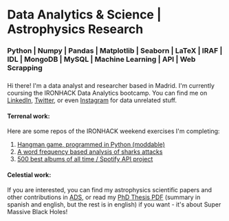 # Data Analytics & Science | Astrophysics Research
### Python | Numpy | Pandas | Matplotlib | Seaborn | LaTeX | IRAF | IDL | MongoDB | MySQL | Machine Learning | API | Web Scrapping
###

Hi there! I'm a data analyst and researcher based in Madrid. I'm currently coursing the IRONHACK Data Analytics bootcamp.
You can find me on [LinkedIn](https://www.linkedin.com/in/ignacio-ordov%C3%A1s-pascual-06376b1b8/), [Twitter](https://twitter.com/NachOrdo), or even [Instagram](https://www.instagram.com/nachordop/) for data unrelated stuff.

#### Terrenal work:

Here are some repos of the IRONHACK weekend exercises I'm completing:

1. [Hangman game, programmed in Python (moddable)](https://github.com/nachordo/mini-project)
2. [A word frequency based analysis of sharks attacks](https://github.com/nachordo/pandas-project)
3. [500 best albums of all time / Spotify API project](https://github.com/nachordo/pipelines-project)

#### Celestial work:

If you are interested, you can find my astrophysics scientific papers and other contributions in [ADS](https://ui.adsabs.harvard.edu/search/q=author%3A%22ordov%C3%A1s-pascual%22&sort=date%20desc%2C%20bibcode%20desc&p_=0), or read my [PhD Thesis PDF](https://repositorio.unican.es/xmlui/bitstream/handle/10902/18024/Tesis%20IOP.pdf?sequence=1&isAllowed=y) (summary in spanish and english, but the rest is in english) if you want - it's about Super Massive Black Holes!


<!--
**nachordo/nachordo** is a ✨ _special_ ✨ repository because its `README.md` (this file) appears on your GitHub profile.

Here are some ideas to get you started:

- 🔭 I’m currently working on ...
- 🌱 I’m currently learning ...
- 👯 I’m looking to collaborate on ...
- 🤔 I’m looking for help with ...
- 💬 Ask me about ...
- 📫 How to reach me: ...
- 😄 Pronouns: ...
- ⚡ Fun fact: ...
![Woof!](https://media1.tenor.com/images/e0b498f19a6226936e036a521c5cc1b3/tenor.gif?itemid=4836338)


-->
